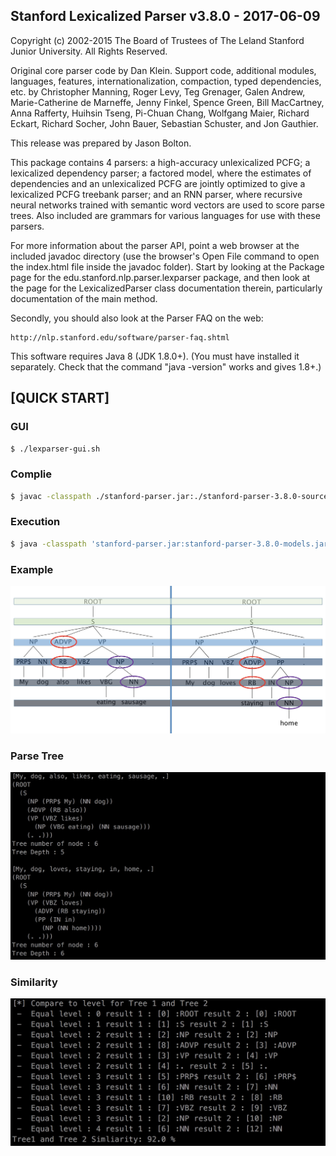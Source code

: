 Stanford Lexicalized Parser v3.8.0 - 2017-06-09
-----------------------------------------------

Copyright (c) 2002-2015 The Board of Trustees of The Leland Stanford Junior
University. All Rights Reserved.

Original core parser code by Dan Klein.  Support code, additional
modules, languages, features, internationalization, compaction, typed
dependencies, etc. by Christopher Manning, Roger Levy, Teg Grenager,
Galen Andrew, Marie-Catherine de Marneffe, Jenny Finkel, Spence Green,
Bill MacCartney, Anna Rafferty, Huihsin Tseng, Pi-Chuan Chang,
Wolfgang Maier, Richard Eckart, Richard Socher, John Bauer,
Sebastian Schuster, and Jon Gauthier.

This release was prepared by Jason Bolton.

This package contains 4 parsers: a high-accuracy unlexicalized PCFG; a
lexicalized dependency parser; a factored model, where the estimates
of dependencies and an unlexicalized PCFG are jointly optimized to
give a lexicalized PCFG treebank parser; and an RNN parser, where
recursive neural networks trained with semantic word vectors are used
to score parse trees.  Also included are grammars for various
languages for use with these parsers.

For more information about the parser API, point a web browser at the
included javadoc directory (use the browser's Open File command to open
the index.html file inside the javadoc folder).  Start by looking at the
Package page for the edu.stanford.nlp.parser.lexparser package, and then
look at the page for the LexicalizedParser class documentation therein,
particularly documentation of the main method.

Secondly, you should also look at the Parser FAQ on the web:

    http://nlp.stanford.edu/software/parser-faq.shtml

This software requires Java 8 (JDK 1.8.0+).  (You must have installed it
separately. Check that the command "java -version" works and gives 1.8+.)

## [QUICK START]
### GUI
```sh
$ ./lexparser-gui.sh
```
### Complie
```sh
$ javac -classpath ./stanford-parser.jar:./stanford-parser-3.8.0-sources.jar:./stanford-parser-3.8.0-models.jar ParserDemo.java
```

### Execution
```sh
$ java -classpath 'stanford-parser.jar:stanford-parser-3.8.0-models.jar:slf4j-api.jar:ejml-0.23.jar:' ParserDemo edu/stanford/nlp/models/lexparser/englishRNN.ser.gz data/test.txt
```
### Example
![img](figure/presentation.jpeg)

### Parse Tree
![img](figure/parser-tree.jpeg)

### Similarity
![img](figure/similarity.jpeg)
